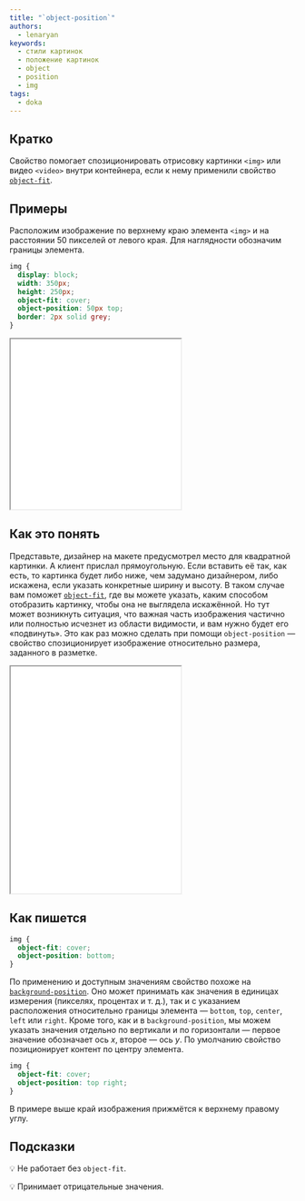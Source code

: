 ```yaml
---
title: "`object-position`"
authors:
  - lenaryan
keywords:
  - стили картинок
  - положение картинок
  - object
  - position
  - img
tags:
  - doka
---
```


## Кратко

Свойство помогает спозиционировать отрисовку картинки `<img>` или видео `<video>` внутри контейнера, если к нему применили свойство [`object-fit`](/css/object-fit).

## Примеры

Расположим изображение по верхнему краю элемента `<img>` и на расстоянии 50 пикселей от левого края. Для наглядности обозначим границы элемента.

```css
img {
  display: block;
  width: 350px;
  height: 250px;
  object-fit: cover;
  object-position: 50px top;
  border: 2px solid grey;
}
```

<iframe title="Пример object-position" src="demos/example/" height="300"></iframe>

## Как это понять

Представьте, дизайнер на макете предусмотрел место для квадратной картинки. А клиент прислал прямоугольную. Если вставить её так, как есть, то картинка будет либо ниже, чем задумано дизайнером, либо искажена, если указать конкретные ширину и высоту. В таком случае вам поможет [`object-fit`](/css/object-fit), где вы можете указать, каким способом отобразить картинку, чтобы она не выглядела искажённой. Но тут может возникнуть ситуация, что важная часть изображения частично или полностью исчезнет из области видимости, и вам нужно будет его «подвинуть». Это как раз можно сделать при помощи `object-position` — свойство спозиционирует изображение относительно размера, заданного в разметке.

<iframe title="Как понять object-position" src="demos/understand/" height="400"></iframe>

## Как пишется

```css
img {
  object-fit: cover;
  object-position: bottom;
}
```

По применению и доступным значениям свойство похоже на [`background-position`](/css/background-position). Оно может принимать как значения в единицах измерения (пикселях, процентах и т. д.), так и с указанием расположения относительно границы элемента — `bottom`, `top`, `center`, `left` или `right`. Кроме того, как и в `background-position`, мы можем указать значения отдельно по вертикали и по горизонтали — первое значение обозначает ось _x_, второе — ось _y_. По умолчанию свойство позиционирует контент по центру элемента.

```css
img {
  object-fit: cover;
  object-position: top right;
}
```

В примере выше край изображения прижмётся к верхнему правому углу.

## Подсказки

💡 Не работает без `object-fit`.

💡 Принимает отрицательные значения.
